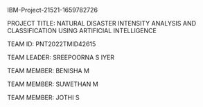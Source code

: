IBM-Project-21521-1659782726

PROJECT TITLE: NATURAL DISASTER INTENSITY ANALYSIS AND CLASSIFICATION USING ARTIFICIAL INTELLIGENCE

TEAM ID: PNT2022TMID42615

TEAM LEADER: SREEPOORNA S IYER

TEAM MEMBER: BENISHA M

TEAM MEMBER: SUWETHAN M

TEAM MEMBER: JOTHI S
